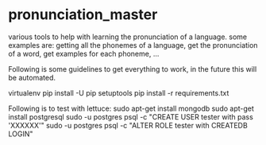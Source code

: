 # pronunciation_master
various tools to help with learning the pronunciation of a language.
some examples are:
    getting all the phonemes of a language,
    get the pronunciation of a word, get examples for each phoneme, ...

Following is some guidelines to get everything to work, in the future this will be automated.

virtualenv
pip install -U pip setuptools
pip install -r requirements.txt


Following is to test with lettuce:
sudo apt-get install mongodb 
sudo apt-get install postgresql
sudo -u postgres psql -c "CREATE USER tester with pass 'XXXXXX'"
sudo -u postgres psql -c "ALTER ROLE tester with CREATEDB LOGIN"

